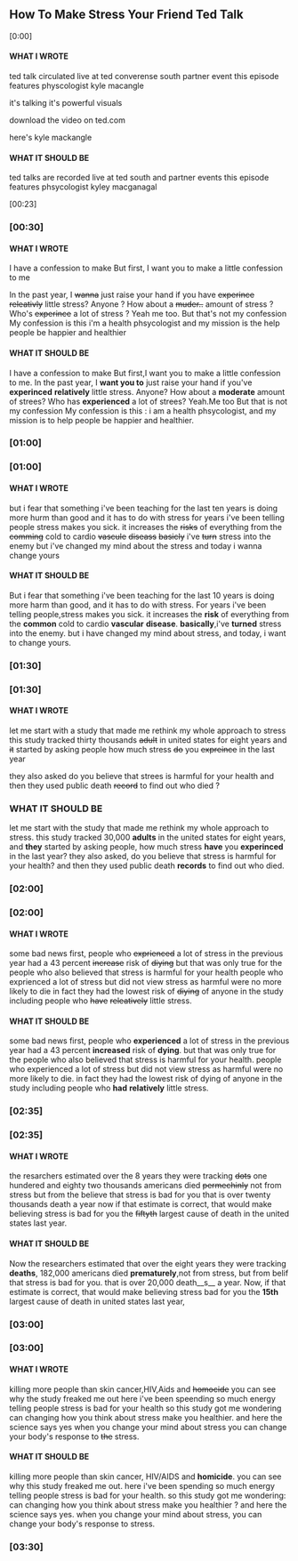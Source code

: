 ## How To Make Stress Your Friend Ted Talk

[0:00]

#### WHAT I WROTE
ted talk circulated live at ted converense south partner event this episode features physcologist kyle macangle

it's talking it's powerful visuals

download the video on ted.com

here's kyle mackangle

#### WHAT IT SHOULD BE
ted talks are recorded live at ted south and partner events this episode features phsycologist kyley macganagal

[00:23]

### [00:30]

#### WHAT I WROTE

I have a confession to make
But first, I want you to make a little confession to me

In the past year, I ~~wanna~~ just raise your hand if you have ~~experince~~ ~~releativly~~ little stress?
Anyone ?
How about a ~~muder..~~ amount of stress ?
Who's ~~experince~~ a lot of stress ?
Yeah me too.
But that's not my confession
My confession is this i'm a health phsycologist and my mission is the help people be happier and healthier

#### WHAT IT SHOULD BE

I have a confession to make
But first,I want you to make a little confession to me.
In the past year, I __want you to__ just raise your hand if you've __experinced__ __relatively__ little stress.
Anyone?
How about a __moderate__ amount of strees?
Who has __experienced__ a lot of strees?
Yeah.Me too
But that is not my confession
My confession is this :
i am a health phsycologist, and my mission is to help people be happier and healthier.

### [01:00]

### [01:00]

#### WHAT I WROTE

but i fear that something i've been teaching 
for the last ten years is doing more hurm than good 
and it has to do with stress
for years i've been telling people stress makes you sick.
it increases the ~~risks~~ of everything from the ~~comming~~ cold to cardio ~~vascule~~ ~~diseass~~
~~basicly~~ i've ~~turn~~ stress into the enemy
but i've changed my mind about the stress
and today i wanna change yours

#### WHAT IT SHOULD BE

But i fear that something i've been teaching
for the last 10 years is doing more harm than good,
and it has to do with stress.
For years i've been telling people,stress makes you sick.
it increases the __risk__ of everything from the __common__ cold to cardio __vascular__ __disease__.
__basically__,i've __turned__ stress into the enemy.
but i have changed my mind about stress,
and today, i want to change yours.

### [01:30]


### [01:30]

#### WHAT I WROTE

let me start with a study that made me rethink my whole approach to stress
this study tracked thirty thousands ~~adult~~  in united states for eight years
and ~~it~~ started by asking people how much stress ~~do~~ you ~~expreince~~ in the last year

they also asked do you believe that strees is harmful for your health
and then they used public death ~~record~~ to find out who died ?

### WHAT IT SHOULD BE
let me start with the study that made me rethink my whole approach to stress.
this study tracked 30,000 __adults__ in the united states for eight years,
and __they__ started by asking people, how much stress __have__ you __experinced__ in the last year?
they also asked, do you believe that stress is harmful for your health?
and then they used public death __records__ to find out who died.
### [02:00]

### [02:00]

#### WHAT I WROTE

some bad news first, people who ~~exprienced~~ a lot of stress in the previous year had a 43 percent ~~increase~~ risk of ~~diying~~
but that was only true for the people who also believed that stress is harmful for your health
people who exprienced a lot of stress but did not view stress as harmful were no more likely to die 
in fact they had the lowest risk of ~~diying~~ of anyone in the study including people who ~~have~~ ~~releatively~~
little stress.

#### WHAT IT SHOULD BE

some bad news first, people who __experienced__ a lot of stress in the previous year had a 43 percent __increased__ risk of __dying__.
but that was only true for the people who also believed that stress is harmful for your health.
people who experienced a lot of stress but did not view stress as harmful were no more likely to die.
in fact they had the lowest risk of dying of anyone in the study including people who __had__ __relatively__ little stress.

### [02:35]


### [02:35]

#### WHAT I WROTE

the resarchers estimated over the 8 years they were tracking ~~dots~~
one hundered and eighty two thousands americans died ~~permechinly~~  not from stress but from the believe that stress is bad for you 
that is over twenty thousands death a year 
now if that estimate is correct, that would make believing stress is bad for you 
the ~~fiftyth~~ largest cause of death in the united states last year.


#### WHAT IT SHOULD BE 

Now the researchers estimated that over the eight years they were tracking __deaths__,
182,000 americans died __prematurely__,not from stress, but from belif that stress is bad for you. 
that is over 20,000 death__s__ a year. 
Now, if that estimate is correct, that would make believing stress bad for you
the __15th__ largest cause of death in united states last year,
 
### [03:00]

### [03:00]

#### WHAT I WROTE

killing more people than skin cancer,HIV,Aids and ~~homocide~~
you can see why the study freaked me out
here i've been speending so much energy telling people stress is bad for your health
so this study got me wondering can changing how you think about stress make you healthier.
and here the science says yes
when you change your mind about stress you can change your body's response to ~~the~~ stress.


#### WHAT IT SHOULD BE

killing more people than skin cancer, HIV/AIDS and __homicide__.
you can see why this study freaked me out.
here i've been spending so much energy telling people stress is bad for your health.
so this study got me wondering: can changing how you think about stress make you healthier ?
and here the science says yes.
when you change your mind about stress, you can change your body's response to stress.

### [03:30]
